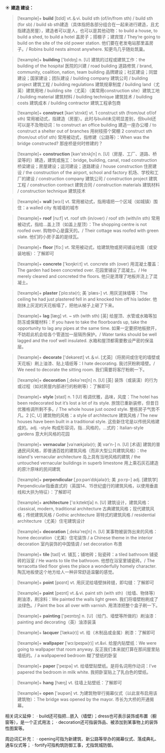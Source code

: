 ☀ <span class="category">**建造 建设：**</span>
>[!example]+ <span class="vocabulary">**build**</span> [bɪld] 
> <span class="definition">vt.＆vi. build sth (of/in/from sth) / build sth (for sb) / build sb sth建造（具体指把各部分组合在一起来进行建造，且尤指建造房屋），建造者可以是人，也可以是其他动物：</span>to build a house, to build a shed, to build a hotel 盖房子；搭棚子；建宾馆 / They’re going to build on the site of the old power station. 他们要在老发电站那里盖房子。/ Robins build nests almost anywhere. 知更鸟几乎随处筑巢。

>[!example]+ <span class="vocabulary">**building**</span> ['bɪldɪŋ] 
> <span class="definition">n. [U] 建筑的过程或建筑工作：</span>the building of the hospital 医院的兴建 / road building 道路修筑 / brand, community, coalition, nation, team building 品牌建设；社区建设；同盟建设；国家建设；团队建设 / building company 建筑公司 / building project 建筑工程 / building regulations 建筑规章制度 / building land（尤英）建筑用地 / building site（尤英）（美常用construction site）建筑工地 / building material 建筑材料 / building technique 建筑技术 / building costs 建筑成本 / building contractor 建筑工程承包商

>[!example]+ <span class="vocabulary">**construct**</span> [kən'strʌkt] 
> <span class="definition">vt. 1 construct sth (from/out of/of sth) 常用被动式，指建造（房屋）。此时与build未见明显差别，但build还可以是不及物动词：</span>to construct an office building 建造一座办公楼 / to construct a shelter out of branches 用树枝搭个窝棚 <span class="definition">2 construct sth (from/out of/of sth) 常用被动式，指修建（公路等）：</span>When was the bridge constructed? 那座桥是何时修建的？

>[!example]+ <span class="vocabulary">**construction**</span> [kən'strʌkʃn] 
> <span class="definition">n. [U]（房屋、工厂、道路、桥梁等的）建造，建筑或施工：</span>bridge, building, canal, road construction 桥梁建设；房屋建设；运河建设；道路建设 / house construction 住房建设 / the construction of the airport, school and factory 机场、学校和工厂的建设 / construction company 建筑公司 / construction project 建筑工程 / construction contract 建筑合同 / construction materials 建筑材料 / construction technique 建筑技术

>[!example]+ <span class="vocabulary">**wall**</span> [wɔ:l] 
> <span class="definition">vt. 常用被动式，指用墙把一个区域（如城镇）围住：</span>a walled city 有城墙的城市

>[!example]+ <span class="vocabulary">**roof**</span> [ru:f] 
> <span class="definition">vt. roof sth (in/over) / roof sth (with/in sth) 常用被动式，指给…盖上顶（如盖上屋顶）：</span>The shopping centre is not roofed over. 购物中心是露天的。/ Their cottage was roofed with green slate. 他们的小房子盖的是绿瓦。

>[!example]+ <span class="vocabulary">**floor**</span> [flɔ:] 
> <span class="definition">vt. 常用被动式，给建筑物或房间铺设地面（或安装地板）：</span>了解即可

>[!example]+ <span class="vocabulary">**concrete**</span> ['kɒŋkri:t] 
> <span class="definition">vt. concrete sth (over) 用混凝土覆盖：</span>The garden had been concreted over. 花园里铺设了混凝土。/ He merely cleared and concreted the floors. 他只是清理了地板并浇上了混凝土。
           
>[!example]+ <span class="vocabulary">**plaster**</span> [ˈplɑ:stə(r); 美 ˈplæs-]
> <span class="definition">vt. 用灰泥抹墙等：</span>The ceiling he had just plastered fell in and knocked him off his ladder. 他刚抹上灰泥的天花板塌了，把他从梯子上砸了下来。
           
>[!example]+ <span class="vocabulary">**lag**</span> [læg]
> <span class="definition">vt. ~ sth (with sth) [英] 给屋顶、水管或水箱等加防冻或保暖材料：</span>If you have to take the floorboards up, take the opportunity to lag any pipes at the same time. 如果一定要把地板掀开，不妨趁此机会给各个管道加一层隔热保护。/ Water tanks should be well lagged and the roof well insulated. 水箱和屋顶都需要敷设严密的保温层。

>[!example]+ <span class="vocabulary">**decorate**</span> ['dekəreɪt] 
> <span class="definition">vt.＆vi. [尤英]（将房间或住宅的墙壁或天花板）刷上油漆、贴上墙纸等：</span>I hate decorating. 我讨厌粉刷墙壁。/ We need to decorate the sitting room. 我们需要将客厅粉刷一下。

>[!example]+ <span class="vocabulary">**decoration**</span> [͵dekə'reɪʃn] 
> <span class="definition">n. [U] [英] 装饰（或装潢）的行为或过程（如对房屋内部进行的粉刷等）：</span>了解即可

>[!example]+ <span class="vocabulary">**style**</span> [staɪl] 
> <span class="definition">n. 1 [U] 格调优雅，品味，风度：</span>The hotel has been redecorated but it’s lost a lot of its style. 旅馆已重新装修，但昔日优雅格调所剩不多。/ The whole house just oozed style. 整栋房子气势不凡。<span class="definition">2 [C, U] 建筑物的风格：</span>a style of architecture 建筑风格 / The new houses have been built in a traditional style. 这些新住宅是以传统风格建成的。<span class="definition">adj. -style 构成形容词，指…风格的，…式的：</span>Italian-style gardens 意大利风格的花园
           
>[!example]+ <span class="vocabulary">**vernacular**</span> [vəˈnækjələ(r); 美 vərˈn-]
> <span class="definition">n. [U] [术语] 建筑的普通民间风格，即普通百姓的建筑风格（而非大型公共建筑风格）：</span>the island's vernacular architecture 岛上具有当地风格的建筑 / the untouched vernacular buildings in superb limestone 用上乘石灰石建造的原汁原味的民间建筑
          
>[!example]+ <span class="vocabulary">**perpendicular**</span> [ˌpɜ:pənˈdɪkjələ(r); 美 ˌpɜ:rp-]
> <span class="definition">adj. [建筑学] Perpendicular指垂直式的（英国14、15世纪盛行的建筑风格，以使用垂直线和大拱为特征）：</span>了解即可

>[!example]+ <span class="vocabulary">**architecture**</span> ['ɑːkɪtektʃə] 
> <span class="definition">n. [U] 建筑设计，建筑风格：</span>classical, modern, traditional architecture 古典建筑风格；现代建筑风格；传统建筑风格 / Gothic architecture 哥特式的建筑风格 / residential architecture（尤美）住宅建筑设计

>[!example]+ <span class="vocabulary">**decoration**</span> [͵dekə'reɪʃn] 
> <span class="definition">n. [U] 某事物被装饰出来的风格：</span>home decoration（尤美）住宅装饰 / a Chinese theme in the interior decoration 室内装饰的中国情调 / set decoration 布景
           
>[!example]+ <span class="vocabulary">**tile**</span> [taɪl]
> <span class="definition">vt. 铺瓦；铺地砖；贴瓷砖：</span>a tiled bathroom 铺瓷砖的浴室 / He wants to tile the bathroom. 他想在浴室里铺瓷砖。/ The terracotta tiled floor gives the place a wonderfully homely character. 陶瓦地板使这个地方给人一种非常舒适温馨的感觉。

>[!example]+ <span class="vocabulary">**point**</span> [pɒɪnt] 
> <span class="definition">vt. 用灰泥给墙壁抹砖缝，即勾缝：</span>了解即可

>[!example]+ <span class="vocabulary">**paint**</span> [peɪnt] 
> <span class="definition">vt.＆vi. paint sth (with sth)（给墙、物体等）刷油漆，刷涂料：</span>We painted the walls light green. 我们将墙壁粉刷成了淡绿色。/ Paint the box all over with varnish. 用清漆把整个盒子刷一下。

>[!example]+ <span class="vocabulary">**painting**</span> ['peɪntɪŋ] 
> <span class="definition">n. [U]（给门、墙壁等所做的）刷油漆：</span>painting and decorating（英）油漆装潢
           
>[!example]+ <span class="vocabulary">**lacquer**</span> [ˈlækə(r)]
> <span class="definition">vt. 给（木制品或金属）刷漆：</span>了解即可

>[!example]+ <span class="vocabulary">**wallpaper**</span> [ˈwɔ:lpeɪpə(r)]
> <span class="definition">vt.&vi. 给屋内贴壁纸：</span>We were going to wallpaper that room anyway. 反正我们本来就打算在那间屋里贴墙纸的。/ a wallpapered bedroom 糊了壁纸的卧室

>[!example]+ <span class="vocabulary">**paper**</span> ['peɪpə] 
> <span class="definition">vt. 给墙壁贴壁纸。是将名词用作动词：</span>I’ve papered the bedroom in milk white. 我把卧室贴上了乳白色的壁纸。 

>[!example]+ <span class="vocabulary">**hang**</span> [hæŋ] 
> <span class="definition">vt. 往墙上贴壁纸：</span>了解即可

>[!example]+ <span class="vocabulary">**open**</span> ['əʊpən] 
> <span class="definition">vt. 为建筑物举行揭幕仪式（以此宣布启用该建筑物）：</span>The bridge was opened by the mayor. 市长为大桥的开通揭幕。

相关词义延伸：
· build还可指把…嵌入（墙壁）；dress也可表示装饰或布置（橱窗等），是一个正式用法；
· decoration还可指装饰品、被添加到某事物上的装饰性图案等。

周边词汇补充：
· opening可指为新建筑、新公路等举办的揭幕仪式、落成典礼、通车仪式等；
· fortify可指构筑防御工事，尤指筑城防御。

